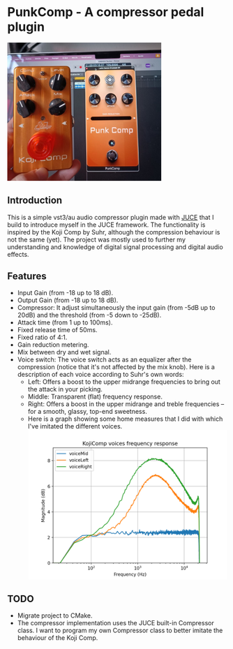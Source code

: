 
# PunkComp - A compressor pedal plugin

<img src="demo.jpg" width="70%">

## Introduction
This is a simple vst3/au audio compressor plugin made with <a href="https://juce.com/" target="_blank">JUCE</a> that I build to introduce myself in the JUCE framework. The functionality is inspired by the Koji Comp by Suhr, although the compression behaviour is not the same (yet). The project was mostly used to further my understanding and knowledge of digital signal processing and digital audio effects.

## Features
- Input Gain (from -18 up to 18 dB).
- Output Gain (from -18 up to 18 dB).
- Compressor: It adjust simultaneously the input gain (from -5dB up to 20dB) and the threshold (from -5 down to -25dB).
- Attack time (from 1 up to 100ms).
- Fixed release time of 50ms.
- Fixed ratio of 4:1.
- Gain reduction metering.
- Mix between dry and wet signal.
- Voice switch: The voice switch acts as an equalizer after the compression (notice that it's not affected by the mix knob). Here is a description of each voice according to Suhr's own words:
    - Left: Offers a boost to the upper midrange frequencies to bring out the attack in your picking.
    - Middle: Transparent (flat) frequency response.
    - Right: Offers a boost in the upper midrange and treble frequencies – for a smooth, glassy, top-end sweetness.
    - Here is a graph showing some home measures that I did with which I've imitated the different voices.
    ![KojiMeasures](kojiVoicesMeasures.png)

## TODO
- Migrate project to CMake.
- The compressor implementation uses the JUCE built-in Compressor class. I want to program my own Compressor class to better imitate the behaviour of the Koji Comp.
